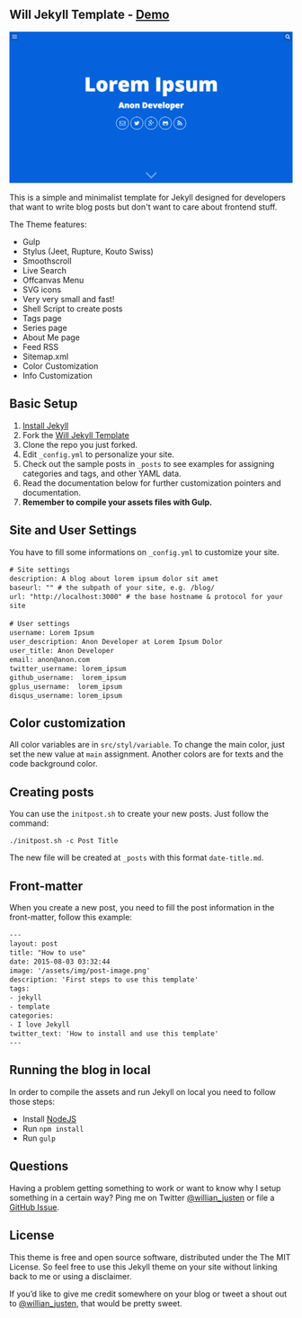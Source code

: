 ## Will Jekyll Template - [Demo](http://willianjusten.com.br/will-jekyll-template)

![Screenshot](screenshot.png)

This is a simple and minimalist template for Jekyll designed for developers that want to write blog posts but don't want to care about frontend stuff.

The Theme features:

- Gulp
- Stylus (Jeet, Rupture, Kouto Swiss)
- Smoothscroll
- Live Search
- Offcanvas Menu
- SVG icons
- Very very small and fast!
- Shell Script to create posts
- Tags page
- Series page
- About Me page
- Feed RSS
- Sitemap.xml
- Color Customization
- Info Customization

## Basic Setup

1. [Install Jekyll](http://jekyllrb.com)
2. Fork the [Will Jekyll Template](https://github.com/willianjusten/will-jekyll-template/fork)
3. Clone the repo you just forked.
4. Edit `_config.yml` to personalize your site.
5. Check out the sample posts in `_posts` to see examples for assigning categories and tags, and other YAML data.
6. Read the documentation below for further customization pointers and documentation.
7. **Remember to compile your assets files with Gulp.**

## Site and User Settings

You have to fill some informations on `_config.yml` to customize your site.

```
# Site settings
description: A blog about lorem ipsum dolor sit amet
baseurl: "" # the subpath of your site, e.g. /blog/
url: "http://localhost:3000" # the base hostname & protocol for your site 

# User settings
username: Lorem Ipsum
user_description: Anon Developer at Lorem Ipsum Dolor
user_title: Anon Developer
email: anon@anon.com
twitter_username: lorem_ipsum
github_username:  lorem_ipsum
gplus_username:  lorem_ipsum
disqus_username: lorem_ipsum
```

## Color customization

All color variables are in `src/styl/variable`. To change the main color, just set the new value at `main` assignment. Another colors are for texts and the code background color.

## Creating posts

You can use the `initpost.sh` to create your new posts. Just follow the command:

```
./initpost.sh -c Post Title
```

The new file will be created at `_posts` with this format `date-title.md`.

## Front-matter 

When you create a new post, you need to fill the post information in the front-matter, follow this example:

```
---
layout: post
title: "How to use"
date: 2015-08-03 03:32:44
image: '/assets/img/post-image.png'
description: 'First steps to use this template'
tags:
- jekyll 
- template 
categories:
- I love Jekyll
twitter_text: 'How to install and use this template'
---
```

## Running the blog in local

In order to compile the assets and run Jekyll on local you need to follow those steps:

- Install [NodeJS](https://nodejs.org/)
- Run `npm install` 
- Run `gulp`

## Questions

Having a problem getting something to work or want to know why I setup something in a certain way? Ping me on Twitter [@willian_justen](https://twitter.com/willian_justen) or file a [GitHub Issue](https://github.com/willianjusten/will-jekyll-template/issues/new).

## License

This theme is free and open source software, distributed under the The MIT License. So feel free to use this Jekyll theme on your site without linking back to me or using a disclaimer.

If you’d like to give me credit somewhere on your blog or tweet a shout out to [@willian_justen](https://twitter.com/willian_justen), that would be pretty sweet.




